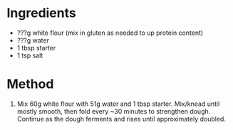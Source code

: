 # Ingredients #

* ???g white flour (mix in gluten as needed to up protein content)
* ???g water
* 1 tbsp starter
* 1 tsp salt


# Method #

1. Mix 60g white flour with 51g water and 1 tbsp starter. Mix/knead until mostly smooth, then fold every ~30 minutes to strengthen dough. Continue as the dough ferments and rises until approximately doubled.
